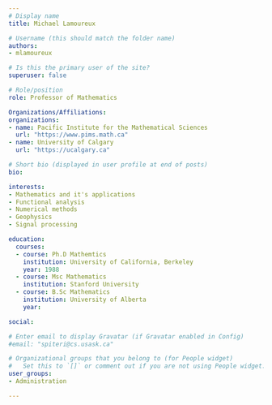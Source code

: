 ```yaml
---
# Display name
title: Michael Lamoureux

# Username (this should match the folder name)
authors:
- mlamoureux

# Is this the primary user of the site?
superuser: false

# Role/position
role: Professor of Mathematics

Organizations/Affiliations:
organizations:
- name: Pacific Institute for the Mathematical Sciences
  url: "https://www.pims.math.ca"
- name: University of Calgary
  url: "https://ucalgary.ca"

# Short bio (displayed in user profile at end of posts)
bio: 

interests:
- Mathematics and it's applications
- Functional analysis
- Numerical methods
- Geophysics
- Signal processing

education:
  courses:
  - course: Ph.D Mathemtics
    institution: University of California, Berkeley
    year: 1988
  - course: Msc Mathematics 
    institution: Stanford University
  - course: B.Sc Mathematics
    institution: University of Alberta
    year:

social:

# Enter email to display Gravatar (if Gravatar enabled in Config)
#email: "spiteri@cs.usask.ca"

# Organizational groups that you belong to (for People widget)
#   Set this to `[]` or comment out if you are not using People widget.
user_groups:
- Administration

---
```

